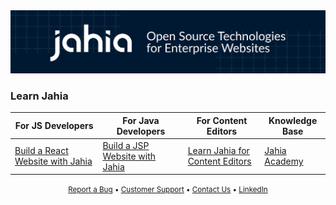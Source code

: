 <a href="https://www.jahia.com/en">
  <img src="./banner.png" alt="Jahia: Open Source Technologies for Enterprise Websites"/>
</a>

### Learn Jahia

<table>
  <thead>
    <tr>
      <th>For JS Developers</th>
      <th>For Java Developers</th>
      <th>For Content Editors</th>
      <th>Knowledge Base</th>
    </tr>
  </thead>
  <tbody>
    <tr>
      <td><a href="https://github.com/Jahia/javascript-modules/tree/main/docs/1-getting-started/1-dev-environment">Build a  React Website with Jahia</a></td>
      <td><a href="https://academy.jahia.com/tutorials-get-started/java-developers/running-the-docker-image">Build a JSP Website with Jahia</a></td>
      <td><a href="https://academy.jahia.com/tutorials-get-started/editorsmarketers/adding-a-new-page">Learn Jahia for Content Editors</a></td>
      <td><a href="https://academy.jahia.com/">Jahia Academy</a></td>
    </tr>
  </tbody>
</table>

<p align="center">
  <small>
    <a href="https://github.com/Jahia/jahia/issues">Report a Bug</a>
    • <a href="https://support.jahia.com/secure/Dashboard.jspa">Customer Support</a>
    • <a href="https://www.jahia.com/contact">Contact Us</a>
    • <a href="https://www.linkedin.com/company/jahia-solutions/">LinkedIn</a>
  </small>
</p>
